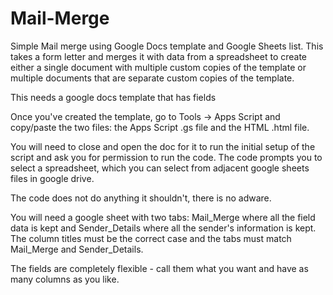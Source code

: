# Mail-Merge
Simple Mail merge using Google Docs template and Google Sheets list. This takes a form letter and
merges it with data from a spreadsheet to create either a single document with multiple custom 
copies of the template or multiple documents that are separate custom copies of the template.

This needs a google docs template that has fields 

Once you've created the template, go to Tools -> Apps Script and copy/paste the two files: the Apps Script
.gs file and the HTML .html file.

You will need to close and open the doc for it to run the initial setup of the script and ask you for 
permission to run the code. The code prompts you to select a spreadsheet, which you can select from 
adjacent google sheets files in google drive.

The code does not do anything it shouldn't, there is no adware.

You will need a google sheet with two tabs: Mail_Merge where all the field data is kept and 
Sender_Details where all the sender's information is kept. The column titles must be the 
correct case and the tabs must match Mail_Merge and Sender_Details.

The fields are completely flexible - call them what you want and have as many columns as you like.

